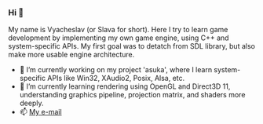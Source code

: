 ### Hi 👋

My name is Vyacheslav (or Slava for short). Here I try to learn game development by implementing my own game engine, using C++ and system-specific APIs.
My first goal was to detatch from SDL library, but also make more usable engine architecture.

- 🔭 I’m currently working on my project 'asuka', where I learn system-specific APIs like Win32, XAudio2, Posix, Alsa, etc.
- 🌱 I’m currently learning rendering using OpenGL and Direct3D 11, understanding graphics pipeline, projection matrix, and shaders more deeply.
- 📫 [My e-mail](justslavic@gmail.com)
